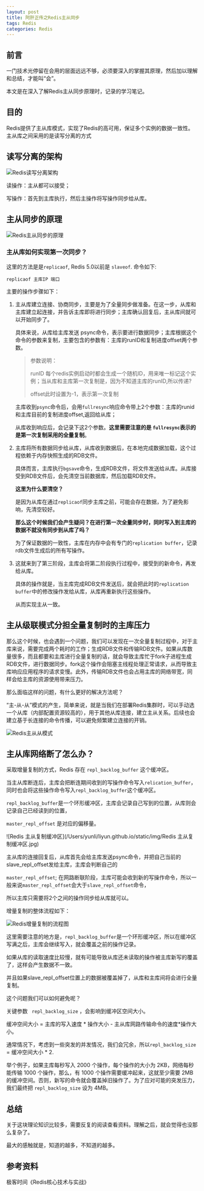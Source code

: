 ```yaml
---
layout: post
title: 阿肝正传之Redis主从同步
tags: Redis
categories: Redis
---
```


## 前言

一门技术光停留在会用的层面远远不够，必须要深入的掌握其原理，然后加以理解和总结，才能叫“会”。

本文是在深入了解Redis主从同步原理时，记录的学习笔记。

## 目的

Redis提供了主从库模式，实现了Redis的高可用，保证多个实例的数据一致性。主从库之间采用的是读写分离的方式

## 读写分离的架构

![Redis读写分离架构](/Users/yunli/liyun.github.io/static/img/Redis读写分离架构.png)

读操作：主从都可以接受；

写操作：首先到主库执行，然后主操作将写操作同步给从库。

## 主从同步的原理

![Redis主从同步的原理](/Users/yunli/liyun.github.io/static/img/Redis主从同步的原理.jpg)

### 主从库如何实现第一次同步？

这里的方法是是`replicaof`, Redis 5.0以前是 `slaveof`. 命令如下:

```Linux
replicaof 主库IP 端口
```

主要的操作步骤如下： 

1. 主从库建立连接、协商同步，主要是为了全量同步做准备。在这一步，从库和主库建立起连接，并告诉主库即将进行同步；主库确认回复后，主从库间就可以开始同步了。

   具体来说，从库给主库发送 psync命令，表示要进行数据同步；主库根据这个命令的参数来复制，主要包含的参数有：主库的runID和复制进度offset两个参数。

   > 参数说明：
   >
   > runID 每个redis实例启动时都会生成一个随机ID，用来唯一标记这个实例；当从库和主库第一次复制是，因为不知道主库的runID,所以传递?
   >
   > offset此时设置为-1，表示第一次复制

   主库收到`psync`命令后，会用`fullresync`响应命令带上2个参数：主库的runid和主库目前的复制进度offset,返回给从库；

   从库收到响应后，会记录下这2个参数。**这里需要注意的是 `fullresync`表示的是第一次复制采用的全量复制**。

2. 主库将所有数据同步给从库，从库收到数据后，在本地完成数据加载，这个过程依赖于内存快照生成的RDB文件。

   具体而言，主库执行`bgsave`命令，生成RDB文件，将文件发送给从库。从库接受到RDB文件后，会先清空当前数据库，然后加载RDB文件。

   **这里为什么要清空？**

   是因为从库在通过`replicaof`同步主库之前，可能会存在数据，为了避免影响，先清空较好。

   **那么这个时候我们会产生疑问？在进行第一次全量同步时，同时写入到主库的数据不就没有同步到从库了吗？**

   为了保证数据的一致性，主库在内存中会有专门的`replication buffer`，记录rdb文件生成后的所有写操作。

3. 这就来到了第三阶段，主库会将第二阶段执行过程中，接受到的新命令，再发给从库。

   具体的操作就是，当主库完成RDB文件发送后，就会把此时的`replication buffer`中的修改操作发给从库，从库再重新执行这些操作。

   从而实现主从一致。

## 主从级联模式分担全量复制时的主库压力

那么这个时候，也会遇到一个问题，我们可以发现在一次全量复制过程中，对于主库来说，需要完成两个耗时的工作；生成RDB文件和传输RDB文件。如果从库数量很多，而且都要和主库进行全量复制的话，就会导致主库忙于fork子进程生成RDB文件，进行数据同步。fork这个操作会阻塞主线程处理正常请求，从而导致主库响应应用程序的请求变慢。此外，传输RDB文件也会占用主库的网络带宽，同样会给主库的资源使用带来压力。

那么面临这样的问题，有什么更好的解决方法呢？

“主-从-从”模式的产生，简单来说，就是当我们在部署Redis集群时，可以手动选一个从库（内部配置资源较高的），用于其他从库连接，建立主从关系。后续也会建立基于长连接的命令传播，可以避免频繁建立连接的开销。

![Redis主从从模式](/Users/yunli/liyun.github.io/static/img/Redis主从从模式.jpg)



## 主从库网络断了怎么办？

采取增量复制的方式，Redis 存在 `repl_backlog_buffer` 这个缓冲区。

当主从库断连后，主库会把断连期间收到的写操作命令写入`relication_buffer`，同时也会将这些操作命令写入`repl_backlog_buffer`这个缓冲区。

`repl_backlog_buffer`是一个环形缓冲区，主库会记录自己写到的位置，从库则会记录自己已经读到的位置，

`master_repl_offset` 是对应的偏移量。

![Redis 主从复制缓冲区](/Users/yunli/liyun.github.io/static/img/Redis 主从复制缓冲区.jpg)

主从库的连接回复后，从库首先会给主库发送psync命令，并把自己当前的slave_repl_offset发给主库，主库会判断自己的

`master_repl_offset`;  在网路断联阶段，主库可能会收到新的写操作命令，所以一般来说`master_repl_offset`会大于`slave_repl_offset`命令，

所以主库只需要将2个之间的操作同步给从库就可以。

增量复制的整体流程如下：

![Redis增量复制的流程图](/Users/yunli/liyun.github.io/static/img/Redis增量复制的流程图.jpg)

这里需要注意的地方是，`repl_backlog_buffer`是一个环形缓冲区，所以在缓冲区写满之后，主库会继续写入，就会覆盖之前的操作记录。

如果从库的读取速度比较慢，就有可能导致从库还未读取的操作被主库新写的覆盖了，这样会产生数据不一致。

并且如果slave_repl_offset位置上的数据被覆盖掉了，从库和主库间将会进行全量复制。

这个问题我们可以如何避免呢？

关键参数 ` repl_backlog_size` ，会影响到缓冲区空间大小。

缓冲空间大小  = 主库的写入速度 * 操作大小 - 主从库网路传输命令的速度*操作大小。

通常情况下，考虑到一些突发的并发情况，我们会冗余，所以`repl_backlog_size` = 缓冲空间大小 * 2.

举个例子，如果主库每秒写入 2000 个操作，每个操作的大小为 2KB，网络每秒能传输 1000 个操作，那么，有 1000 个操作需要缓冲起来，这就至少需要 2MB 的缓冲空间。否则，新写的命令就会覆盖掉旧操作了。为了应对可能的突发压力，我们最终把 `repl_backlog_size` 设为 4MB。

## 总结

关于这块理论知识比较多，需要反复的阅读查看资料。理解之后，就会觉得也没那么复杂了。

最大的感触就是，知道的越多，不知道的越多。

## 参考资料

极客时间《Redis核心技术与实战》
